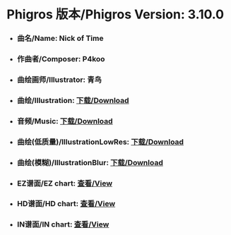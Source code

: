 
# Phigros 版本/Phigros Version:  3.10.0

- ### __曲名/Name:  Nick of Time__

- ### __作曲者/Composer:  P4koo__

- ### __曲绘画师/Illustrator:  青鸟__

- ### __曲绘/Illustration:  [下载/Download](https://github.com/Po6647A/WebAssests/releases/download/3.10.0/912.png)__

- ### __音频/Music:  [下载/Download](https://github.com/Po6647A/WebAssests/releases/download/3.10.0/1790.ogg)__

- ### __曲绘(低质量)/IllustrationLowRes:  [下载/Download](https://github.com/Po6647A/WebAssests/releases/download/3.10.0/1404.png)__

- ### __曲绘(模糊)/IllustrationBlur:  [下载/Download](https://github.com/Po6647A/WebAssests/releases/download/3.10.0/0)__


- ### __EZ谱面/EZ chart:  [查看/View](./EZ.json/index.html)__

- ### __HD谱面/HD chart:  [查看/View](./HD.json/index.html)__

- ### __IN谱面/IN chart:  [查看/View](./IN.json/index.html)__
